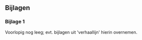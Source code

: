 ## Bijlagen

### Bijlage 1

Voorlopig nog leeg; evt. bijlagen uit 'verhaallijn' hierin overnemen. 

